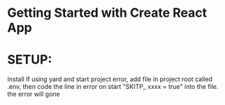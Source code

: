 # Getting Started with Create React App
# SETUP:
Install
If using yard and start project error, add file in project root called .env, then code the line in error on start "SKITP_ xxxx = true" into the file. the error will gone


<link href="https://fonts.googleapis.com/css2?family=PT+Sans:wght@700&display=swap" rel="stylesheet">

 